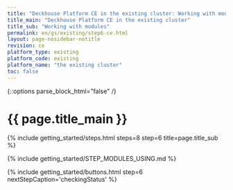 ```yaml
---
title: "Deckhouse Platform CE in the existing cluster: Working with modules"
title_main: "Deckhouse Platform CE in the existing cluster"
title_sub: "Working with modules"
permalink: en/gs/existing/step6-ce.html
layout: page-nosidebar-notitle
revision: ce
platform_type: existing
platform_code: existing
platform_name: "the existing cluster"
toc: false
---
```


<link rel="stylesheet" type="text/css" href='{{ assets["getting-started.css"].digest_path }}' />

{::options parse_block_html="false" /}

<h1 class="docs__title">{{ page.title_main }}</h1>
{% include getting_started/steps.html steps=8 step=6 title=page.title_sub %}

{% include getting_started/STEP_MODULES_USING.md %}

{% include getting_started/buttons.html step=6 nextStepCaption='checkingStatus' %}
